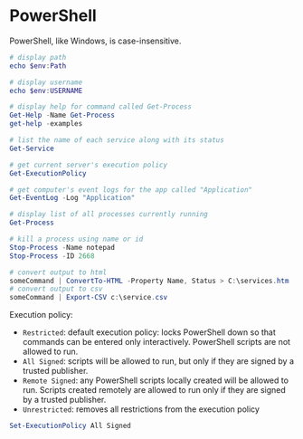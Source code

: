 # PowerShell

PowerShell, like Windows, is case-insensitive.

```powershell
# display path
echo $env:Path

# display username
echo $env:USERNAME

# display help for command called Get-Process
Get-Help -Name Get-Process
get-help -examples

# list the name of each service along with its status
Get-Service

# get current server's execution policy
Get-ExecutionPolicy

# get computer's event logs for the app called "Application"
Get-EventLog -Log "Application"

# display list of all processes currently running
Get-Process

# kill a process using name or id
Stop-Process -Name notepad
Stop-Process -ID 2668

# convert output to html
someCommand | ConvertTo-HTML -Property Name, Status > C:\services.htm
# convert output to csv
someCommand | Export-CSV c:\service.csv
```

Execution policy:
- `Restricted`: default execution policy: locks PowerShell down so that commands can be entered only interactively. PowerShell scripts are not allowed to run.
- `All Signed`: scripts will be allowed to run, but only if they are signed by a trusted publisher.
- `Remote Signed`: any PowerShell scripts locally created will be allowed to run. Scripts created remotely are allowed to run only if they are signed by a trusted publisher.
- `Unrestricted`: removes all restrictions from the execution policy

```powershell
Set-ExecutionPolicy All Signed
```
